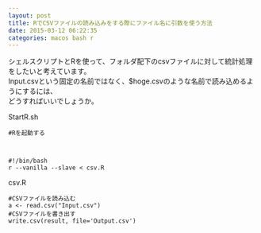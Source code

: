 ```yaml
---
layout: post
title: RでCSVファイルの読み込みをする際にファイル名に引数を使う方法
date: 2015-03-12 06:22:35
categories: macos bash r
---
```

<p>シェルスクリプトとRを使って、フォルダ配下のcsvファイルに対して統計処理をしたいと考えています。<br>
Input.csvという固定の名前ではなく、$hoge.csvのような名前で読み込めるようにするには、<br>
どうすればいいでしょうか。</p>

<p>StartR.sh</p>

<pre><code>#Rを起動する



#!/bin/bash
r --vanilla --slave &lt; csv.R
</code></pre>

<p>csv.R</p>

<pre><code>#CSVファイルを読み込む
a &lt;- read.csv("Input.csv")
#CSVファイルを書き出す
write.csv(result, file='Output.csv')
</code></pre>
